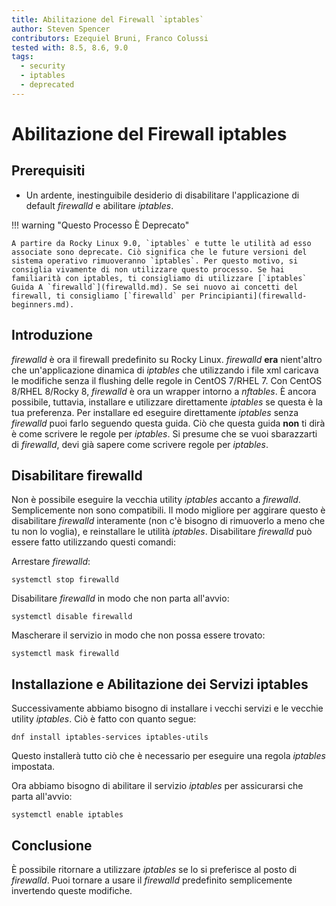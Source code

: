 ```yaml
---
title: Abilitazione del Firewall `iptables`
author: Steven Spencer
contributors: Ezequiel Bruni, Franco Colussi
tested with: 8.5, 8.6, 9.0
tags:
  - security
  - iptables
  - deprecated
---
```


# Abilitazione del Firewall iptables

## Prerequisiti

* Un ardente, inestinguibile desiderio di disabilitare l'applicazione di default _firewalld_ e abilitare _iptables_.

!!! warning "Questo Processo È Deprecato"

    A partire da Rocky Linux 9.0, `iptables` e tutte le utilità ad esso associate sono deprecate. Ciò significa che le future versioni del sistema operativo rimuoveranno `iptables`. Per questo motivo, si consiglia vivamente di non utilizzare questo processo. Se hai familiarità con iptables, ti consigliamo di utilizzare [`iptables` Guida A `firewalld`](firewalld.md). Se sei nuovo ai concetti del firewall, ti consigliamo [`firewalld` per Principianti](firewalld-beginners.md).

## Introduzione

_firewalld_ è ora il firewall predefinito su Rocky Linux. _firewalld_ **era** nient'altro che un'applicazione dinamica di _iptables_ che utilizzando i file xml caricava le modifiche senza il flushing delle regole in CentOS 7/RHEL 7.  Con CentOS 8/RHEL 8/Rocky 8, _firewalld_ è ora un wrapper intorno a _nftables_. È ancora possibile, tuttavia, installare e utilizzare direttamente _iptables_ se questa è la tua preferenza. Per installare ed eseguire direttamente _iptables_ senza _firewalld_ puoi farlo seguendo questa guida. Ciò che questa guida **non** ti dirà è come scrivere le regole per _iptables_. Si presume che se vuoi sbarazzarti di _firewalld_, devi già sapere come scrivere regole per _iptables_.

## Disabilitare firewalld

Non è possibile eseguire la vecchia utility _iptables_ accanto a _firewalld_. Semplicemente non sono compatibili. Il modo migliore per aggirare questo è disabilitare _firewalld_ interamente (non c'è bisogno di rimuoverlo a meno che tu non lo voglia), e reinstallare le utilità _iptables_. Disabilitare _firewalld_ può essere fatto utilizzando questi comandi:

Arrestare _firewalld_:

`systemctl stop firewalld`

Disabilitare _firewalld_ in modo che non parta all'avvio:

`systemctl disable firewalld`

Mascherare il servizio in modo che non possa essere trovato:

`systemctl mask firewalld`

## Installazione e Abilitazione dei Servizi iptables

Successivamente abbiamo bisogno di installare i vecchi servizi e le vecchie utility _iptables_. Ciò è fatto con quanto segue:

`dnf install iptables-services iptables-utils`

Questo installerà tutto ciò che è necessario per eseguire una regola _iptables_ impostata.

Ora abbiamo bisogno di abilitare il servizio _iptables_ per assicurarsi che parta all'avvio:

`systemctl enable iptables`

## Conclusione

È possibile ritornare a utilizzare _iptables_ se lo si preferisce al posto di _firewalld_. Puoi tornare a usare il _firewalld_ predefinito semplicemente invertendo queste modifiche.

